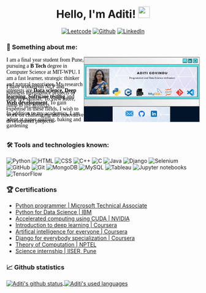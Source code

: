 <div align="center">
   <h1>
Hello, I'm Aditi!  <img src="https://media.giphy.com/media/hvRJCLFzcasrR4ia7z/giphy.gif" width="30" height="30"/>
 </h1>

<p>
<a href= "https://leetcode.com/Aditi_Govindu/" target="_blank"><img alt = "Leetcode" src="https://img.shields.io/badge/leetcode-%230077B5.svg?&style=for-the-badge&logo=leetcode&logoColor=white" /></a>
<a href="https://github.com/aditi-govindu" target="_blank"><img alt = "Github" src="https://img.shields.io/badge/github-%23E4405F.svg?&style=for-the-badge&logo=github&logoColor=white" /></a>
<a href="https://in.linkedin.com/in/aditigovindu" target="_blank"><img alt="LinkedIn" src="https://img.shields.io/badge/linkedin-%230077B5.svg?&style=for-the-badge&logo=linkedin&logoColor=white" /></a>
</p>
  </div>

### 🔭 Something about me:
<img align='right' src="https://github.com/aditi-govindu/aditi-govindu/blob/main/header.gif" width=60% alt="My portfolio" padding="2em">
<p style = "font-family: Times New Roman; color: black; height: 4em;">
I am a final year student from Pune, pursuing a <strong>B Tech</strong> degree in Computer Science at MIT-WPU. I am a fast learner, strategic thinker and natural negotiator. My research interests are <strong> Data science, Deep learning, Software testing</strong> and <strong> Web development</strong>.
To gain expertise in these fields, I wish to work on challenging and innovative development projects.
<p style = "font-family: Times New Roman; color: black; height: 4em;">
I have worked on NLP and business intelligence projects to hone my skillset.
To view more, jump to <a href="https://github.com/aditi-govindu" target="_blank" rel="noopener noreferrer">my projects.</a>
</p>
<p style = "font-family: Times New Roman; color: black; height: 4em;">
In addition to my academics, I am adept at paper quilling, baking and gardening
</p>

### 🛠 Tools and technologies known:
<p>
<img alt="Python" src="https://img.shields.io/badge/python%20-%2314354C.svg?&style=for-the-badge&logo=python&logoColor=white"/>
<img alt="HTML" src="https://img.shields.io/badge/html5%20-%23E34F26.svg?&style=for-the-badge&logo=html5&logoColor=white"/> 
<img alt="CSS" src="https://img.shields.io/badge/css3%20-%231572B6.svg?&style=for-the-badge&logo=css3&logoColor=white"/>
<img alt="C++" src="https://img.shields.io/badge/c++%20-%2300599C.svg?&style=for-the-badge&logo=c%2B%2B&logoColor=white"/>
<img alt="C" src="https://img.shields.io/badge/c%20-%2300599C.svg?&style=for-the-badge&logo=c&logoColor=white"/>
<img alt="Java" src="https://img.shields.io/badge/java%20-%2314354C.svg?&style=for-the-badge&logo=java&logoColor=black"/>
   
<img alt="Django" src="https://img.shields.io/badge/django%20-%23F05033.svg?&style=for-the-badge&logo=django&logoColor=white"/>
<img alt="Selenium" src="https://img.shields.io/badge/selenium%20-%23F05033.svg?&style=for-the-badge&logo=selenium&logoColor=white"/>
<img alt="GitHub" src="https://img.shields.io/badge/github%20-%23121011.svg?&style=for-the-badge&logo=github&logoColor=white"/>
<img alt="Git" src="https://img.shields.io/badge/git%20-%23F05033.svg?&style=for-the-badge&logo=git&logoColor=white"/> 

<img alt="MongoDB" src = "https://img.shields.io/badge/mongodb%20-%23F05033.svg?&style=for-the-badge&logo=mongodb&logoColor=white"/>
<img alt="MySQL" src = "https://img.shields.io/badge/mysql%20-%23F15033.svg?&style=for-the-badge&logo=mysql&logoColor=white" />

<img alt="Tableau" src="https://img.shields.io/badge/tableau%20-%2314354C.svg?&style=for-the-badge&logo=tableau&logoColor=white"/>
<img alt="Jupyter notebooks" src="https://img.shields.io/badge/jupyter%20-%23F05033.svg?&style=for-the-badge&logo=jupyter&logoColor=white"/>
<img alt="TensorFlow" src="https://img.shields.io/badge/tensorflow%20-%2314354C.svg?&style=for-the-badge&logo=tensorflow&logoColor=white"/>
</p>

### 🏆 Certifications
<ul>
  <li><a href="https://www.credly.com/badges/c936d751-1a55-41e0-bcf3-ea0fafb0ef0b/public_url">Python programmer | Microsoft Technical Associate</li>
  <li><a href="https://courses.cognitiveclass.ai/certificates/64c50140cf7143f4ad2f96d6433095b1">Python for Data Science | IBM </li>
  <li><a href="https://courses.nvidia.com/certificates/b81fa9fc3c7c43c8950c4d3e93d34fec/"> Accelerated computing using CUDA | NVIDIA </li>
  <li><a href="https://www.coursera.org/account/accomplishments/verify/FNWWQKL46TAK">Introduction to deep learning | Coursera</a></li>
  <li><a href="https://www.coursera.org/account/accomplishments/verify/TES5KTLD2ZRV">Artifical intelligence for everyone | Coursera</a></li>
  <li><a href="https://coursera.org/verify/specialization/66SHEMMCDYBL">Django for everybody specialization | Coursera</a></li>
  <li><a href="https://nptel.ac.in/noc/Ecertificate/?q=NPTEL21CS83S1412107403060250">Theory of Computation | NPTEL</a></li>
  <li><a href="https://www.theorchidschool.org/Circular/article/1371">Science internship | IISER, Pune </a></li>
</ul>

### 📈 Github statistics
<a href="https://github.com/aditi-govindu/github-readme-stats">
  <img align='center' src="https://github-readme-stats.vercel.app/api?username=aditi-govindu&theme=radical" alt="Aditi's github status">
</a>
<a href="https://github.com/aditi-govindu/github-readme-stats">
  <img img align='center' src ="https://github-readme-stats.vercel.app/api/top-langs/?username=aditi-govindu&theme=radical" alt = "Aditi's used languages">
</a>
